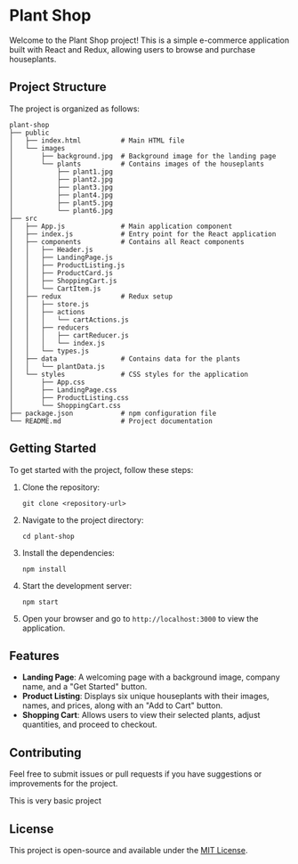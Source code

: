 # Plant Shop

Welcome to the Plant Shop project! This is a simple e-commerce application built with React and Redux, allowing users to browse and purchase houseplants.

## Project Structure

The project is organized as follows:

```
plant-shop
├── public
│   ├── index.html          # Main HTML file
│   └── images
│       ├── background.jpg  # Background image for the landing page
│       └── plants          # Contains images of the houseplants
│           ├── plant1.jpg
│           ├── plant2.jpg
│           ├── plant3.jpg
│           ├── plant4.jpg
│           ├── plant5.jpg
│           └── plant6.jpg
├── src
│   ├── App.js              # Main application component
│   ├── index.js            # Entry point for the React application
│   ├── components          # Contains all React components
│   │   ├── Header.js
│   │   ├── LandingPage.js
│   │   ├── ProductListing.js
│   │   ├── ProductCard.js
│   │   ├── ShoppingCart.js
│   │   └── CartItem.js
│   ├── redux               # Redux setup
│   │   ├── store.js
│   │   ├── actions
│   │   │   └── cartActions.js
│   │   ├── reducers
│   │   │   ├── cartReducer.js
│   │   │   └── index.js
│   │   └── types.js
│   ├── data                # Contains data for the plants
│   │   └── plantData.js
│   └── styles              # CSS styles for the application
│       ├── App.css
│       ├── LandingPage.css
│       ├── ProductListing.css
│       └── ShoppingCart.css
├── package.json            # npm configuration file
└── README.md               # Project documentation
```

## Getting Started

To get started with the project, follow these steps:

1. Clone the repository:
   ```
   git clone <repository-url>
   ```

2. Navigate to the project directory:
   ```
   cd plant-shop
   ```

3. Install the dependencies:
   ```
   npm install
   ```

4. Start the development server:
   ```
   npm start
   ```

5. Open your browser and go to `http://localhost:3000` to view the application.

## Features

- **Landing Page**: A welcoming page with a background image, company name, and a "Get Started" button.
- **Product Listing**: Displays six unique houseplants with their images, names, and prices, along with an "Add to Cart" button.
- **Shopping Cart**: Allows users to view their selected plants, adjust quantities, and proceed to checkout.

## Contributing

Feel free to submit issues or pull requests if you have suggestions or improvements for the project.

This is very  basic project 
## License

This project is open-source and available under the [MIT License](LICENSE).

